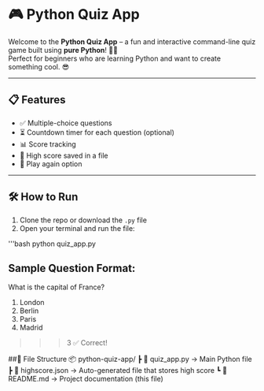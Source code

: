 # 🎮 Python Quiz App

Welcome to the **Python Quiz App** – a fun and interactive command-line quiz game built using **pure Python**! 🐍💡  
Perfect for beginners who are learning Python and want to create something cool. 😎

---

## 📋 Features

- ✅ Multiple-choice questions
- ⏳ Countdown timer for each question (optional)
- 📊 Score tracking
- 💾 High score saved in a file
- 🔁 Play again option

---

## 🛠️ How to Run

1. Clone the repo or download the `.py` file  
2. Open your terminal and run the file:

'''bash
python quiz_app.py

## Sample Question Format:

What is the capital of France?
1. London
2. Berlin
3. Paris
4. Madrid
>>> 3
✅ Correct!


##📁 File Structure
📦 python-quiz-app/
 ┣ 📜 quiz_app.py          → Main Python file
 ┣ 📜 highscore.json       → Auto-generated file that stores high score
 ┗ 📜 README.md            → Project documentation (this file)

